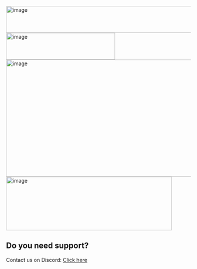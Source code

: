 <img width="563" height="73" alt="image" src="https://github.com/user-attachments/assets/1844d542-c06a-441c-b907-7c8d8b7a2977" /> 

<img width="297" height="73" alt="image" src="https://github.com/user-attachments/assets/80e7fb06-14c0-4e9d-8f97-9a968788d4d6" />

<img width="1210" height="319" alt="image" src="https://github.com/user-attachments/assets/5989aece-4303-4e5c-a63a-b7cfac65e262" />

<img width="452" height="146" alt="image" src="https://github.com/user-attachments/assets/94692c9c-a979-4eac-9c66-8ca41bf4f583" />


## Do you need support?
Contact us on Discord: [Click here](https://discord.gg/uCZCmXKjKa)
